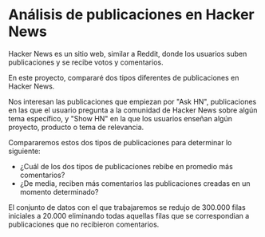 # Análisis de publicaciones en Hacker News

Hacker News es un sitio web, similar a Reddit, donde los usuarios suben publicaciones y se recibe votos y comentarios.

En este proyecto, compararé dos tipos diferentes de publicaciones en Hacker News.

Nos interesan las publicaciones que empiezan por "Ask HN", publicaciones en las que el usuario pregunta a la comunidad de Hacker News sobre algún tema específico, y "Show HN" en la que los usuarios enseñan algún proyecto, producto o tema de relevancia.

Compararemos estos dos tipos de publicaciones para determinar lo siguiente:


* ¿Cuál de los dos tipos de publicaciones rebibe en promedio más comentarios?
* ¿De media, reciben más comentarios las publicaciones creadas en un momento determinado?

El conjunto de datos con el que trabajaremos se redujo de 300.000 filas iniciales a 20.000 eliminando todas aquellas filas que se correspondian a publicaciones que no recibieron comentarios.
